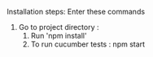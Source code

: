Installation steps:
Enter these commands
1. Go to project directory :
    1. Run 'npm install'
    2. To run cucumber tests : npm start